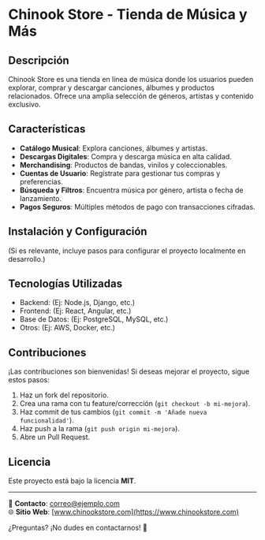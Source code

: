 # Chinook Store - Tienda de Música y Más  

## Descripción  
Chinook Store es una tienda en línea de música donde los usuarios pueden explorar, comprar y descargar canciones, álbumes y productos relacionados. Ofrece una amplia selección de géneros, artistas y contenido exclusivo.  

## Características  
- **Catálogo Musical**: Explora canciones, álbumes y artistas.  
- **Descargas Digitales**: Compra y descarga música en alta calidad.  
- **Merchandising**: Productos de bandas, vinilos y coleccionables.  
- **Cuentas de Usuario**: Regístrate para gestionar tus compras y preferencias.  
- **Búsqueda y Filtros**: Encuentra música por género, artista o fecha de lanzamiento.  
- **Pagos Seguros**: Múltiples métodos de pago con transacciones cifradas.  

## Instalación y Configuración  
(Si es relevante, incluye pasos para configurar el proyecto localmente en desarrollo.)  

## Tecnologías Utilizadas  
- Backend: (Ej: Node.js, Django, etc.)  
- Frontend: (Ej: React, Angular, etc.)  
- Base de Datos: (Ej: PostgreSQL, MySQL, etc.)  
- Otros: (Ej: AWS, Docker, etc.)  

## Contribuciones  
¡Las contribuciones son bienvenidas! Si deseas mejorar el proyecto, sigue estos pasos:  
1. Haz un fork del repositorio.  
2. Crea una rama con tu feature/corrección (`git checkout -b mi-mejora`).  
3. Haz commit de tus cambios (`git commit -m 'Añade nueva funcionalidad'`).  
4. Haz push a la rama (`git push origin mi-mejora`).  
5. Abre un Pull Request.  

## Licencia  
Este proyecto está bajo la licencia **MIT**.  

---  
📧 **Contacto**: [correo@ejemplo.com](mailto:correo@ejemplo.com)  
🌐 **Sitio Web**: [www.chinookstore.com](https://www.chinookstore.com)  

¿Preguntas? ¡No dudes en contactarnos! 🎵